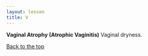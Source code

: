 ```yaml
---
layout: lesson
title: V
---
```


<a name="top"></a>

**Vaginal Atrophy (Atrophic Vaginitis)** 
Vaginal dryness.

<a href="#top">Back to the top</a>